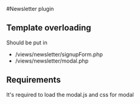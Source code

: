 #Newsletter plugin

## Template overloading
Should be put in 
 - /views/newsletter/signupForm.php
 - /views/newsletter/modal.php
 
## Requirements 
It's required to load the modal.js and css for modal